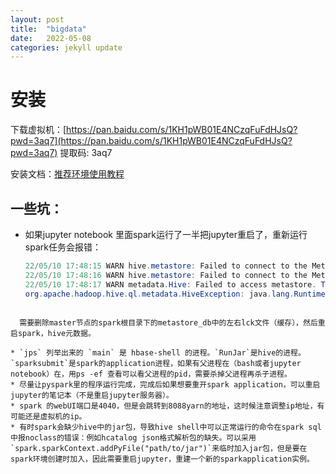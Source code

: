 ```yaml
---
layout: post
title:  "bigdata"
date:   2022-05-08
categories: jekyll update
---
```

# 安装

下载虚拟机：[https://pan.baidu.com/s/1KH1pWB01E4NCzqFuFdHJsQ?pwd=3aq7](https://pan.baidu.com/s/1KH1pWB01E4NCzqFuFdHJsQ?pwd=3aq7) 提取码: 3aq7

安装文档：[推荐环境使用教程]({{site.url}}/files/rec.pdf)



## 一些坑：

* 如果jupyter notebook 里面spark运行了一半把jupyter重启了，重新运行spark任务会报错：

  ```java
  22/05/10 17:48:15 WARN hive.metastore: Failed to connect to the MetaStore Server...
  22/05/10 17:48:16 WARN hive.metastore: Failed to connect to the MetaStore Server...
  22/05/10 17:48:17 WARN metadata.Hive: Failed to access metastore. This class should not accessed in runtime.
  org.apache.hadoop.hive.ql.metadata.HiveException: java.lang.RuntimeException: Unable to instantiate org.apache.hadoop.hive.ql.metadata.SessionHiveMetaStoreClient
```

  需要删除master节点的spark根目录下的metastore_db中的左右lck文件（缓存），然后重启spark，hive元数据。

* `jps` 列举出来的 `main` 是 hbase-shell 的进程。`RunJar`是hive的进程。`sparksubmit`是spark的application进程，如果有父进程在（bash或者jupyter notebook）在，用ps -ef 查看可以看父进程的pid，需要杀掉父进程再杀子进程。
* 尽量让pyspark里的程序运行完成，完成后如果想要重开spark application，可以重启jupyter的笔记本（不是重启jupyter服务器）。
* spark 的webUI端口是4040，但是会跳转到8088yarn的地址，这时候注意调整ip地址，有可能还是虚拟机的ip。
* 有时spark会缺少hive中的jar包，导致hive shell中可以正常运行的命令在spark sql中报noclass的错误：例如hcatalog json格式解析包的缺失。可以采用`spark.sparkContext.addPyFile("path/to/jar")`来临时加入jar包，但是要在spark环境创建时加入，因此需要重启jupyter，重建一个新的sparkapplication实例。
